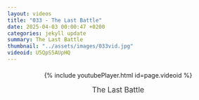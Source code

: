 ```yaml
---
layout: videos
title: "033 - The Last Battle"
date: 2025-04-03 00:00:47 +0200
categories: jekyll update
summary: The Last Battle
thumbnail: "../assets/images/033vid.jpg"
videoid: U5QpS5AUpHQ
---
```


<div style="text-align: center; margin-top: 20px;">
  {% include youtubePlayer.html id=page.videoid %}
  <p style="margin-top: 15px; font-size: 1.2em; color: #333;">
    The Last Battle
  </p>
</div>

